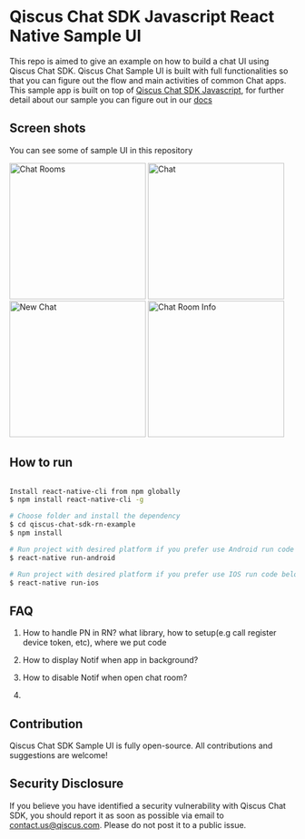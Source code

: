 # Qiscus Chat SDK Javascript React Native Sample UI

This repo is aimed to give an example on how to build a chat UI using Qiscus Chat SDK. Qiscus Chat Sample UI is built with full functionalities so that you can figure out the flow and main activities of common Chat apps. This sample app is built on top of [Qiscus Chat SDK Javascript](https://documentation.qiscus.com/chat-sdk-javascript/getting-started), for further detail about our sample you can figure out in our [docs](https://documentation.qiscus.com/chat-sdk-javascript/react-native-sample)

## Screen shots
You can see some of sample UI in this repository

<img src="https://d1edrlpyc25xu0.cloudfront.net/kiwari-prod/image/upload/d3W9yrkiG7/Screen+Shot+2019-03-18+at+07.59.15.png" alt="Chat Rooms" width="240"/>

<img src="https://d1edrlpyc25xu0.cloudfront.net/kiwari-prod/image/upload/3n9FuQ8pwk/Screen+Shot+2019-03-18+at+08.07.36.png" alt="Chat" width="240"/>

<img src="https://d1edrlpyc25xu0.cloudfront.net/kiwari-prod/image/upload/itgZtNlv6A/Screen+Shot+2019-03-18+at+08.08.41.png" alt="New Chat" width="240"/>

<img src="https://d1edrlpyc25xu0.cloudfront.net/kiwari-prod/image/upload/_etTMharuV/Screen+Shot+2019-03-18+at+08.08.11.png" alt="Chat Room Info" width="240"/>

## How to run

```bash

Install react-native-cli from npm globally
$ npm install react-native-cli -g

# Choose folder and install the dependency
$ cd qiscus-chat-sdk-rn-example
$ npm install

# Run project with desired platform if you prefer use Android run code below
$ react-native run-android

# Run project with desired platform if you prefer use IOS run code below
$ react-native run-ios
```

## FAQ
1. How to handle PN in RN?
what library, how to setup(e.g call register device token, etc), where we put code

2. How to display Notif when app in background? 

3. How to disable Notif when open chat room?   

4. 


## Contribution
Qiscus Chat SDK Sample UI is fully open-source. All contributions and suggestions are welcome!

## Security Disclosure
If you believe you have identified a security vulnerability with Qiscus Chat SDK, you should report it as soon as possible via email to contact.us@qiscus.com. Please do not post it to a public issue.
